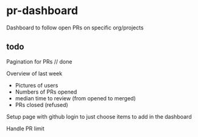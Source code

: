 # pr-dashboard

Dashboard to follow open PRs on specific org/projects

## todo

Pagination for PRs // done

Overview of last week

- Pictures of users
- Numbers of PRs opened
- median time to review (from opened to merged)
- PRs closed (refused)

Setup page with github login to just choose items to add in the dashboard

Handle PR limit
